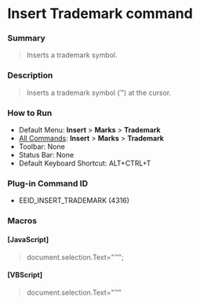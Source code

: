 # Insert Trademark command

### Summary

> Inserts a trademark symbol.

### Description

> Inserts a trademark symbol (™) at the cursor.

### How to Run

- Default Menu: **Insert** \> **Marks** \> **Trademark**
- [All Commands](../tools/all_commands): **Insert** \> **Marks** \> **Trademark**
- Toolbar: None
- Status Bar: None
- Default Keyboard Shortcut: ALT+CTRL+T

### Plug-in Command ID

- EEID\_INSERT\_TRADEMARK (4316)

### Macros

#### \[JavaScript\]

> document.selection.Text="™";

#### \[VBScript\]

> document.selection.Text="™"
